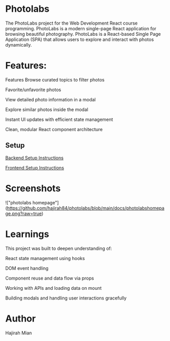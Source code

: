 # Photolabs

The PhotoLabs project for the Web Development React course programming. PhotoLabs is a modern single-page React application for browsing beautiful photography. PhotoLabs is a React-based Single Page Application (SPA) that allows users to explore and interact with photos dynamically.

# Features:
Features
 Browse curated topics to filter photos

Favorite/unfavorite photos

View detailed photo information in a modal

Explore similar photos inside the modal

Instant UI updates with efficient state management

Clean, modular React component architecture



## Setup

[Backend Setup Instructions](/backend/)

[Frontend Setup Instructions](/frontend/)

# Screenshots
!["photolabs homepage"] (https://github.com/hajirah84/photolabs/blob/main/docs/photolabshomepage.png?raw=true)

# Learnings 
This project was built to deepen understanding of:

React state management using hooks

DOM event handling

Component reuse and data flow via props

Working with APIs and loading data on mount

Building modals and handling user interactions gracefully


# Author
Hajirah Mian